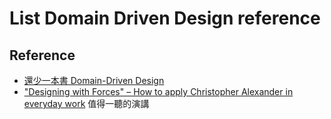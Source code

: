 # List Domain Driven Design reference

## Reference
  - [還少一本書 Domain-Driven Design](http://teddy-chen-tw.blogspot.com/2013/07/domain-driven-design.html)
  - ["Designing with Forces" – How to apply Christopher Alexander in everyday work](https://signalvnoise.com/posts/2294-designing-with-forces-how-to-apply-christopher-alexander-in-everyday-work) 值得一聽的演講
